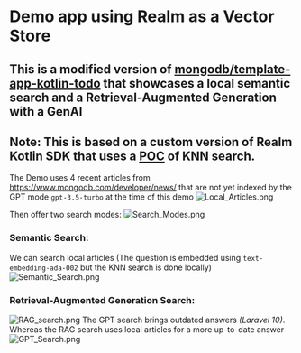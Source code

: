 # Demo app using Realm as a Vector Store

## This is a modified version of [mongodb/template-app-kotlin-todo](https://github.com/mongodb/template-app-kotlin-todo.git) that showcases a local semantic search and a Retrieval-Augmented Generation with a GenAI

## Note: This is based on a custom version of Realm Kotlin SDK that uses a [POC](https://github.com/realm/realm-kotlin/pull/1752) of KNN search.

The Demo uses 4 recent articles from https://www.mongodb.com/developer/news/ that are not yet indexed by the GPT mode `gpt-3.5-turbo` at the time of this demo
![Local_Articles.png](images%2FLocal_Articles.png)

Then offer two search modes:
![Search_Modes.png](images%2FSearch_Modes.png)

### Semantic Search:
We can search local articles (The question is embedded using `text-embedding-ada-002` but the KNN search is done locally)
![Semantic_Search.png](images%2FSemantic_Search.png)

### Retrieval-Augmented Generation Search:
![RAG_search.png](images%2FRAG_search.png)
The GPT search brings outdated answers _(Laravel 10)_. Whereas the RAG search uses local articles for a more up-to-date answer 
![GPT_Search.png](images%2FGPT_Search.png)
